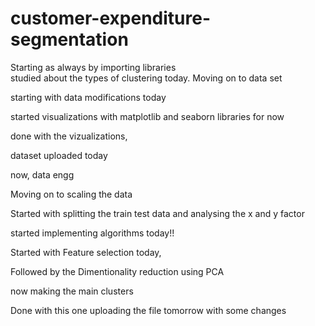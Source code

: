 # customer-expenditure-segmentation

Starting as always by importing libraries <br>
studied about the types of clustering today.
Moving on to data set 

starting with data modifications today


started visualizations with matplotlib and seaborn libraries for now

done with the vizualizations, 


dataset uploaded today

now, data engg

Moving on to scaling the data


Started with splitting the train test data and analysing the x and y factor


started implementing algorithms today!!


Started with Feature selection today, 

Followed by the Dimentionality reduction using PCA

now making the main clusters

Done with this one
uploading the file tomorrow with some changes

